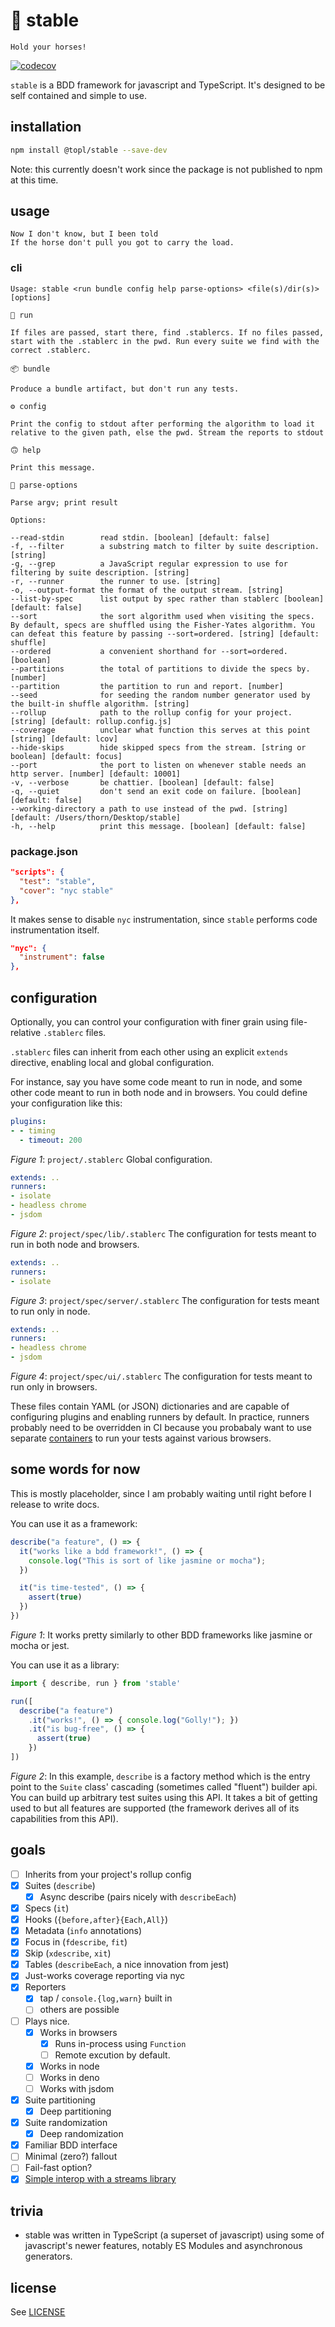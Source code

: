 # :racehorse: stable

    Hold your horses!

[![codecov](https://codecov.io/gh/humanchimp/stable/branch/master/graph/badge.svg?token=mYDCN5PRsc)](https://codecov.io/gh/humanchimp/stable)

`stable` is a BDD framework for javascript and TypeScript. It's designed to be self contained and simple to use.

## installation

```bash
npm install @topl/stable --save-dev
```

Note: this currently doesn't work since the package is not published to npm at this time.

## usage

    Now I don't know, but I been told 
    If the horse don't pull you got to carry the load. 

### cli

```
Usage: stable <run bundle config help parse-options> <file(s)/dir(s)> [options]

🐎 run

If files are passed, start there, find .stablercs. If no files passed, start with the .stablerc in the pwd. Run every suite we find with the correct .stablerc.

📦 bundle

Produce a bundle artifact, but don't run any tests.

⚙️ config

Print the config to stdout after performing the algorithm to load it relative to the given path, else the pwd. Stream the reports to stdout

🙃 help

Print this message.

🥢 parse-options

Parse argv; print result

Options:

--read-stdin       	read stdin. [boolean] [default: false]
-f, --filter       	a substring match to filter by suite description. [string]
-g, --grep         	a JavaScript regular expression to use for filtering by suite description. [string]
-r, --runner       	the runner to use. [string]
-o, --output-format	the format of the output stream. [string]
--list-by-spec     	list output by spec rather than stablerc [boolean] [default: false]
--sort             	the sort algorithm used when visiting the specs. By default, specs are shuffled using the Fisher-Yates algorithm. You can defeat this feature by passing --sort=ordered. [string] [default: shuffle]
--ordered          	a convenient shorthand for --sort=ordered. [boolean]
--partitions       	the total of partitions to divide the specs by. [number]
--partition        	the partition to run and report. [number]
--seed             	for seeding the random number generator used by the built-in shuffle algorithm. [string]
--rollup           	path to the rollup config for your project. [string] [default: rollup.config.js]
--coverage         	unclear what function this serves at this point [string] [default: lcov]
--hide-skips       	hide skipped specs from the stream. [string or boolean] [default: focus]
--port             	the port to listen on whenever stable needs an http server. [number] [default: 10001]
-v, --verbose      	be chattier. [boolean] [default: false]
-q, --quiet        	don't send an exit code on failure. [boolean] [default: false]
--working-directory	a path to use instead of the pwd. [string] [default: /Users/thorn/Desktop/stable]
-h, --help         	print this message. [boolean] [default: false]

```

### package.json

```json
"scripts": {
  "test": "stable",
  "cover": "nyc stable"
},
```

It makes sense to disable `nyc` instrumentation, since `stable` performs code instrumentation itself. 

```json
"nyc": {
  "instrument": false
},
 ```

## configuration

Optionally, you can control your configuration with finer grain using file-relative `.stablerc` files.

`.stablerc` files can inherit from each other using an explicit `extends` directive, enabling local and global configuration.

For instance, say you have some code meant to run in node, and some other code meant to run in both node and in browsers. You could define your configuration like this:

```yaml
plugins:
- - timing
  - timeout: 200
```
_Figure 1_: `project/.stablerc` Global configuration.

```yaml
extends: ..
runners:
- isolate
- headless chrome
- jsdom
```
_Figure 2_: `project/spec/lib/.stablerc` The configuration for tests meant to run in both node and browsers.

```yaml
extends: ..
runners:
- isolate
```
_Figure 3_: `project/spec/server/.stablerc` The configuration for tests meant to run only in node.

```yaml
extends: ..
runners:
- headless chrome
- jsdom
```
_Figure 4_: `project/spec/ui/.stablerc` The configuration for tests meant to run only in browsers.

These files contain YAML (or JSON) dictionaries and are capable of configuring plugins and enabling runners by default. In practice, runners probably need to be overridden in CI because you probabaly want to use separate [containers](./cloud-builders) to run your tests against various browsers.

## some words for now

This is mostly placeholder, since I am probably waiting until right before I release to write docs.

You can use it as a framework:

```javascript
describe("a feature", () => {
  it("works like a bdd framework!", () => {
    console.log("This is sort of like jasmine or mocha");
  })

  it("is time-tested", () => {
    assert(true)
  })
})
```
_Figure 1_: It works pretty similarly to other BDD frameworks like jasmine or mocha or jest.

You can use it as a library:
```javascript
import { describe, run } from 'stable'

run([
  describe("a feature")
    .it("works!", () => { console.log("Golly!"); })
    .it("is bug-free", () => {
      assert(true)
    })
])
```
_Figure 2_: In this example, `describe` is a factory method which is the entry point to the `Suite` class' cascading (sometimes called "fluent") builder api. You can build up arbitrary test suites using this API. It takes a bit of getting used to but all features are supported (the framework derives all of its capabilities from this API).

## goals

- [ ] Inherits from your project's rollup config
- [x] Suites (`describe`)
  - [x] Async describe (pairs nicely with `describeEach`)
- [x] Specs (`it`)
- [x] Hooks (`{before,after}{Each,All}`)
- [x] Metadata (`info` annotations)
- [x] Focus in (`fdescribe`, `fit`)
- [x] Skip (`xdescribe`, `xit`)
- [x] Tables (`describeEach`, a nice innovation from jest)
- [x] Just-works coverage reporting via nyc
- [x] Reporters
  - [x] tap / `console.{log,warn}` built in
  - [ ] others are possible
- [ ] Plays nice.
  - [x] Works in browsers
    - [x] Runs in-process using `Function` 
    - [ ] Remote excution by default.
  - [x] Works in node
  - [ ] Works in deno
  - [ ] Works with jsdom
- [x] Suite partitioning
  - [x] Deep partitioning
- [x] Suite randomization
  - [x] Deep randomization
- [x] Familiar BDD interface
- [ ] Minimal (zero?) fallout
- [ ] Fail-fast option?
- [x] [Simple interop with a streams library](examples/streams.js)

## trivia
- stable was written in TypeScript (a superset of javascript) using some of javascript's newer features, notably ES Modules and asynchronous generators.

## license

See [LICENSE](LICENSE)
